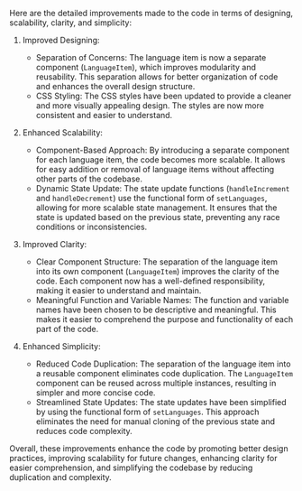 Here are the detailed improvements made to the code in terms of designing, scalability, clarity, and simplicity:

1. Improved Designing:
   - Separation of Concerns: The language item is now a separate component (`LanguageItem`), which improves modularity and reusability. This separation allows for better organization of code and enhances the overall design structure.
   - CSS Styling: The CSS styles have been updated to provide a cleaner and more visually appealing design. The styles are now more consistent and easier to understand.

2. Enhanced Scalability:
   - Component-Based Approach: By introducing a separate component for each language item, the code becomes more scalable. It allows for easy addition or removal of language items without affecting other parts of the codebase.
   - Dynamic State Update: The state update functions (`handleIncrement` and `handleDecrement`) use the functional form of `setLanguages`, allowing for more scalable state management. It ensures that the state is updated based on the previous state, preventing any race conditions or inconsistencies.

3. Improved Clarity:
   - Clear Component Structure: The separation of the language item into its own component (`LanguageItem`) improves the clarity of the code. Each component now has a well-defined responsibility, making it easier to understand and maintain.
   - Meaningful Function and Variable Names: The function and variable names have been chosen to be descriptive and meaningful. This makes it easier to comprehend the purpose and functionality of each part of the code.

4. Enhanced Simplicity:
   - Reduced Code Duplication: The separation of the language item into a reusable component eliminates code duplication. The `LanguageItem` component can be reused across multiple instances, resulting in simpler and more concise code.
   - Streamlined State Updates: The state updates have been simplified by using the functional form of `setLanguages`. This approach eliminates the need for manual cloning of the previous state and reduces code complexity.

Overall, these improvements enhance the code by promoting better design practices, improving scalability for future changes, enhancing clarity for easier comprehension, and simplifying the codebase by reducing duplication and complexity.